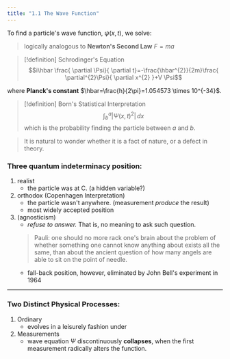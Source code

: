 ```yaml
---
title: "1.1 The Wave Function"
---
```


To find a particle's wave function, $\psi(x,t)$, we solve:
>logically analogous to **Newton's Second Law** $F=ma$

> [!definition] Schrodinger's Equation
> $$i\hbar \frac{ \partial \Psi}{ \partial t}=-\frac{\hbar^{2}}{2m}\frac{ \partial^{2}\Psi}{ \partial x^{2} }+V \Psi$$

where **Planck's constant** $\hbar=\frac{h}{2\pi}=1.054573 \times 10^{-34}$.


> [!definition] Born's Statistical Interpretation
>$$\int^{a}_{b} |\Psi(x,t)^{2}| \, dx $$
which is the probability finding the particle between $a$ and $b$.

>It is natural to wonder whether it is a fact of nature, or a defect in theory.

### Three quantum indeterminacy position:
1. realist
	- the particle was at C. (a hidden variable?)
2. orthodox (Copenhagen Interpretation)
	- the particle wasn't anywhere. (measurement *produce* the result)
	- most widely accepted position
3. (agnosticism) 
	- *refuse to answer.* That is, no meaning to ask such question.
	> Pauli: one should no more rack one's brain about the problem of whether something one cannot know anything about exists all the same, than about the ancient question of how many angels are able to sit on the point of needle.
	- fall-back position, however, eliminated by John Bell's experiment in 1964

***
### Two Distinct Physical Processes:
1. Ordinary
	- evolves in a leisurely fashion under
2. Measurements
	- wave equation $\Psi$ discontinuously **collapses**, when the first measurement radically alters the function.